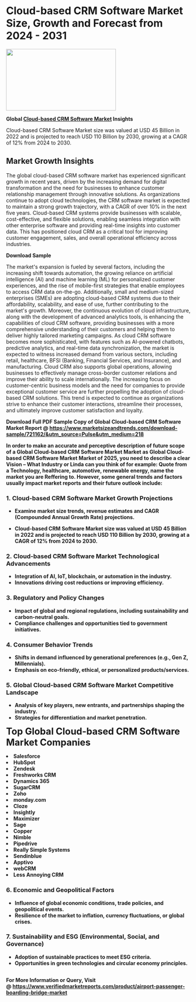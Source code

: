 <H1>Cloud-based CRM Software Market Size, Growth and Forecast from 2024 - 2031</H1><img class="aligncenter size-medium wp-image-584254" src="https://thirdeyenews.in/wp-content/uploads/2024/09/Global-Market-Research-300x168.jpeg" alt="" width="300" height="168" /><p><strong>Global&nbsp;<a href="https://www.marketsizeandtrends.com/download-sample/721162/&amp;utm_source=Pulse&amp;utm_medium=218">Cloud-based CRM Software Market</a> Insights</strong></p><p>Cloud-based CRM Software Market size was valued at USD 45 Billion in 2022 and is projected to reach USD 110 Billion by 2030, growing at a CAGR of 12% from 2024 to 2030.</p><p><h2>Market Growth Insights</h2> <p>The global cloud-based CRM software market has experienced significant growth in recent years, driven by the increasing demand for digital transformation and the need for businesses to enhance customer relationship management through innovative solutions. As organizations continue to adopt cloud technologies, the CRM software market is expected to maintain a strong growth trajectory, with a CAGR of over 10% in the next five years. Cloud-based CRM systems provide businesses with scalable, cost-effective, and flexible solutions, enabling seamless integration with other enterprise software and providing real-time insights into customer data. This has positioned cloud CRM as a critical tool for improving customer engagement, sales, and overall operational efficiency across industries.</p> <p><strong>Download Sample</strong></p> <p>The market's expansion is fueled by several factors, including the increasing shift towards automation, the growing reliance on artificial intelligence (AI) and machine learning (ML) for personalized customer experiences, and the rise of mobile-first strategies that enable employees to access CRM data on-the-go. Additionally, small and medium-sized enterprises (SMEs) are adopting cloud-based CRM systems due to their affordability, scalability, and ease of use, further contributing to the market's growth. Moreover, the continuous evolution of cloud infrastructure, along with the development of advanced analytics tools, is enhancing the capabilities of cloud CRM software, providing businesses with a more comprehensive understanding of their customers and helping them to deliver highly tailored marketing campaigns. As cloud CRM software becomes more sophisticated, with features such as AI-powered chatbots, predictive analytics, and real-time data synchronization, the market is expected to witness increased demand from various sectors, including retail, healthcare, BFSI (Banking, Financial Services, and Insurance), and manufacturing. Cloud CRM also supports global operations, allowing businesses to effectively manage cross-border customer relations and improve their ability to scale internationally. The increasing focus on customer-centric business models and the need for companies to provide exceptional customer service are further propelling the adoption of cloud-based CRM solutions. This trend is expected to continue as organizations strive to enhance their customer interactions, streamline their processes, and ultimately improve customer satisfaction and loyalty. <p><strong></p><p><span class=""><strong>Download Full PDF Sample Copy of Global Cloud-based CRM Software Market Report</strong> @ <a href="https://www.marketsizeandtrends.com/download-sample/721162/&amp;utm_source=Pulse&amp;utm_medium=218" target="_blank">https://www.marketsizeandtrends.com/download-sample/721162/&amp;utm_source=Pulse&amp;utm_medium=218</a></span></p><p>In order to make an accurate and perceptive description of future scope of a Global&nbsp;Cloud-based CRM Software Market Market as Global&nbsp;Cloud-based CRM Software Market Market of 2025, you need to describe a clear Vision &ndash; What Industry or Linda can you think of for example: Quote from a Technology, healthcare, automotive, renewable energy, name the market you are Reffering to. However, some general trends and factors usually impact market reports and their future outlook include:</p><h3>1.&nbsp;<strong>Cloud-based CRM Software Market Growth Projections</strong></h3><ul><li>Examine market size trends, revenue estimates and CAGR (Compounded Annual Growth Rate) projections.</li><li><p>Cloud-based CRM Software Market size was valued at USD 45 Billion in 2022 and is projected to reach USD 110 Billion by 2030, growing at a CAGR of 12% from 2024 to 2030.</p></li></ul><h3>2.&nbsp;<strong>Cloud-based CRM Software Market Technological Advancements</strong></h3><ul><li>Integration of AI, IoT, blockchain, or automation in the industry.</li><li>Innovations driving cost reductions or improving efficiency.</li></ul><h3>3.&nbsp;<strong>Regulatory and Policy Changes</strong></h3><ul><li>Impact of global and regional regulations, including sustainability and carbon-neutral goals.</li><li>Compliance challenges and opportunities tied to government initiatives.</li></ul><h3>4.&nbsp;<strong>Consumer Behavior Trends</strong></h3><ul><li>Shifts in demand influenced by generational preferences (e.g., Gen Z, Millennials).</li><li>Emphasis on eco-friendly, ethical, or personalized products/services.</li></ul><h3>5.&nbsp;<strong>Global Cloud-based CRM Software Market Competitive Landscape</strong></h3><ul><li>Analysis of key players, new entrants, and partnerships shaping the industry.</li><li>Strategies for differentiation and market penetration.</li></ul><p data-pm-slice="1 1 []"><span style="color: inherit; font-family: inherit; font-size: 25px;">Top Global Cloud-based CRM Software Market Companies</span></p><div class="" data-test-id=""><p><li>Salesforce</li><li> HubSpot</li><li> Zendesk</li><li> Freshworks CRM</li><li> Dynamics 365</li><li> SugarCRM</li><li> Zoho</li><li> monday.com</li><li> Cloze</li><li> Insightly</li><li> Maximizer</li><li> Sage</li><li> Copper</li><li> Nimble</li><li> Pipedrive</li><li> Really Simple Systems</li><li> Sendinblue</li><li> Apptivo</li><li> webCRM</li><li> Less Annoying CRM</li></p></div><h3>6.&nbsp;<strong>Economic and Geopolitical Factors</strong></h3><ul><li>Influence of global economic conditions, trade policies, and geopolitical events.</li><li>Resilience of the market to inflation, currency fluctuations, or global crises.</li></ul><h3>7.&nbsp;<strong>Sustainability and ESG (Environmental, Social, and Governance)</strong></h3><ul><li>Adoption of sustainable practices to meet ESG criteria.</li><li>Opportunities in green technologies and circular economy principles.</li></ul><h2><strong style="font-size: 14px;">For More Information or Query, Visit @&nbsp;</strong><a style="background-color: #ffffff; font-size: 14px;" href="https://www.marketsizeandtrends.com/report/cloud-based-crm-software-market/" target="_blank">https://www.verifiedmarketreports.com/product/airport-passenger-boarding-bridge-market</a></h2>
